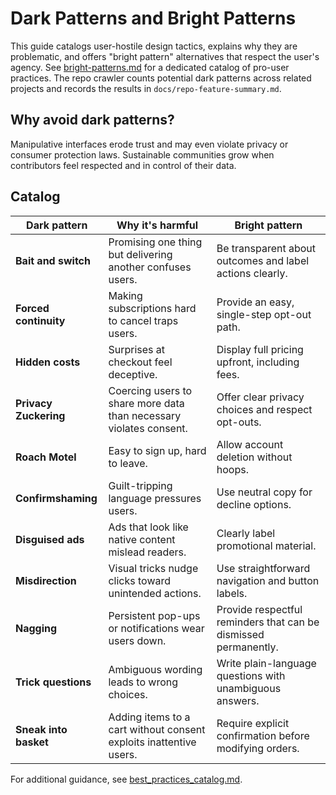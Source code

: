 # Dark Patterns and Bright Patterns

This guide catalogs user-hostile design tactics, explains why they are problematic, and offers "bright pattern" alternatives that respect the user's agency. See [bright-patterns.md](bright-patterns.md) for a dedicated catalog of pro-user practices. The repo crawler counts potential dark patterns across related projects and records the results in `docs/repo-feature-summary.md`.

## Why avoid dark patterns?

Manipulative interfaces erode trust and may even violate privacy or consumer protection laws. Sustainable communities grow when contributors feel respected and in control of their data.

## Catalog

| Dark pattern | Why it's harmful | Bright pattern |
| ------------ | ---------------- | -------------- |
| **Bait and switch** | Promising one thing but delivering another confuses users. | Be transparent about outcomes and label actions clearly. |
| **Forced continuity** | Making subscriptions hard to cancel traps users. | Provide an easy, single-step opt-out path. |
| **Hidden costs** | Surprises at checkout feel deceptive. | Display full pricing upfront, including fees. |
| **Privacy Zuckering** | Coercing users to share more data than necessary violates consent. | Offer clear privacy choices and respect opt-outs. |
| **Roach Motel** | Easy to sign up, hard to leave. | Allow account deletion without hoops. |
| **Confirmshaming** | Guilt-tripping language pressures users. | Use neutral copy for decline options. |
| **Disguised ads** | Ads that look like native content mislead readers. | Clearly label promotional material. |
| **Misdirection** | Visual tricks nudge clicks toward unintended actions. | Use straightforward navigation and button labels. |
| **Nagging** | Persistent pop-ups or notifications wear users down. | Provide respectful reminders that can be dismissed permanently. |
| **Trick questions** | Ambiguous wording leads to wrong choices. | Write plain-language questions with unambiguous answers. |
| **Sneak into basket** | Adding items to a cart without consent exploits inattentive users. | Require explicit confirmation before modifying orders. |

For additional guidance, see [best_practices_catalog.md](best_practices_catalog.md).
